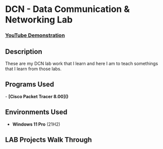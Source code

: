 <h1>DCN - Data Communication & Networking Lab</h1>

 ### [YouTube Demonstration](https://youtu.be/7eJexJVCqJo)

<h2>Description</h2>
These are my DCN lab work that I learn and here I am to teach somethings that I learn from those labs.
<br />


<h2>Programs Used</h2>
- <b>[Cisco Packet Tracer 8.00]()</b> 

<h2>Environments Used </h2>

- <b>Windows 11 Pro</b> (21H2)

<h2>LAB Projects Walk Through</h2>
